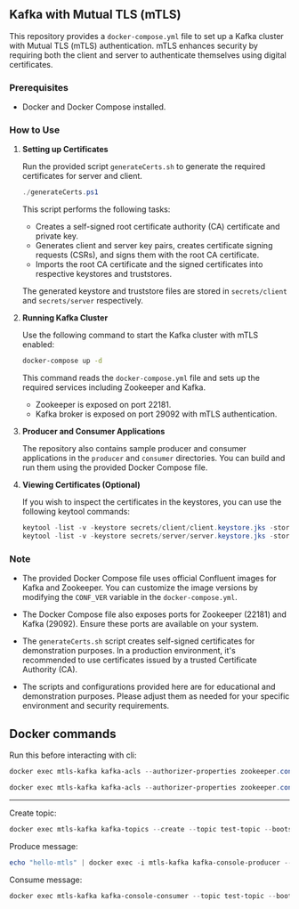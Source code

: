 ## Kafka with Mutual TLS (mTLS)

This repository provides a `docker-compose.yml` file to set up a Kafka cluster with Mutual TLS (mTLS) authentication. mTLS enhances security by requiring both the client and server to authenticate themselves using digital certificates.

### Prerequisites

- Docker and Docker Compose installed.

### How to Use

1. **Setting up Certificates**

   Run the provided script `generateCerts.sh` to generate the required certificates for server and client.

   ```powershell
   ./generateCerts.ps1
   ```

   This script performs the following tasks:

   - Creates a self-signed root certificate authority (CA) certificate and private key.
   - Generates client and server key pairs, creates certificate signing requests (CSRs), and signs them with the root CA certificate.
   - Imports the root CA certificate and the signed certificates into respective keystores and truststores.

   The generated keystore and truststore files are stored in `secrets/client` and `secrets/server` respectively.

2. **Running Kafka Cluster**

   Use the following command to start the Kafka cluster with mTLS enabled:

   ```bash
   docker-compose up -d
   ```

   This command reads the `docker-compose.yml` file and sets up the required services including Zookeeper and Kafka.

   - Zookeeper is exposed on port 22181.
   - Kafka broker is exposed on port 29092 with mTLS authentication.

3. **Producer and Consumer Applications**

   The repository also contains sample producer and consumer applications in the `producer` and `consumer` directories. You can build and run them using the provided Docker Compose file.

4. **Viewing Certificates (Optional)**

   If you wish to inspect the certificates in the keystores, you can use the following keytool commands:

   ```powershell
   keytool -list -v -keystore secrets/client/client.keystore.jks -storepass changeit
   keytool -list -v -keystore secrets/server/server.keystore.jks -storepass changeit
   ```

### Note

- The provided Docker Compose file uses official Confluent images for Kafka and Zookeeper. You can customize the image versions by modifying the `CONF_VER` variable in the `docker-compose.yml`.

- The Docker Compose file also exposes ports for Zookeeper (22181) and Kafka (29092). Ensure these ports are available on your system.

- The `generateCerts.sh` script creates self-signed certificates for demonstration purposes. In a production environment, it's recommended to use certificates issued by a trusted Certificate Authority (CA).

- The scripts and configurations provided here are for educational and demonstration purposes. Please adjust them as needed for your specific environment and security requirements.

## Docker commands

Run this before interacting with cli:

```powershell
docker exec mtls-kafka kafka-acls --authorizer-properties zookeeper.connect=zookeeper:2181 --add --allow-principal "User:CN=myclient" --operation All --topic test-topic
```

```powershell
docker exec mtls-kafka kafka-acls --authorizer-properties zookeeper.connect=zookeeper:2181 --add --allow-principal "User:CN=myclient" --consumer --group group1 --topic test-topic
```

---

Create topic:

```powershell
docker exec mtls-kafka kafka-topics --create --topic test-topic --bootstrap-server kafka:29092 --command-config /etc/kafka/secrets/consumer.properties --partitions 1 --replication-factor 1
```

Produce message:

```powershell
echo "hello-mtls" | docker exec -i mtls-kafka kafka-console-producer --topic test-topic --bootstrap-server kafka:29092 --producer.config /etc/kafka/secrets/producer.properties
```

Consume message:

```powershell
docker exec mtls-kafka kafka-console-consumer --topic test-topic --bootstrap-server kafka:29092 --consumer.config /etc/kafka/secrets/consumer.properties --from-beginning --max-messages 1
```
